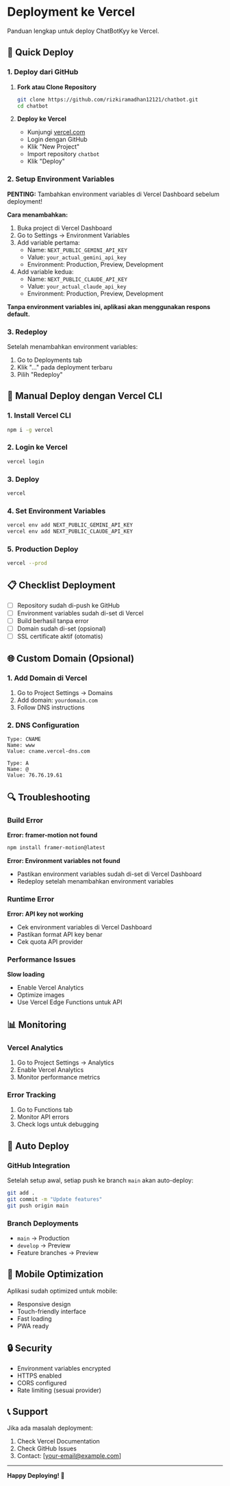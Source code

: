 # Deployment ke Vercel

Panduan lengkap untuk deploy ChatBotKyy ke Vercel.

## 🚀 Quick Deploy

### 1. Deploy dari GitHub

1. **Fork atau Clone Repository**
   ```bash
   git clone https://github.com/rizkiramadhan12121/chatbot.git
   cd chatbot
   ```

2. **Deploy ke Vercel**
   - Kunjungi [vercel.com](https://vercel.com)
   - Login dengan GitHub
   - Klik "New Project"
   - Import repository `chatbot`
   - Klik "Deploy"

### 2. Setup Environment Variables

**PENTING:** Tambahkan environment variables di Vercel Dashboard sebelum deployment!

**Cara menambahkan:**
1. Buka project di Vercel Dashboard
2. Go to Settings → Environment Variables
3. Add variable pertama:
   - Name: `NEXT_PUBLIC_GEMINI_API_KEY`
   - Value: `your_actual_gemini_api_key`
   - Environment: Production, Preview, Development
4. Add variable kedua:
   - Name: `NEXT_PUBLIC_CLAUDE_API_KEY`
   - Value: `your_actual_claude_api_key`
   - Environment: Production, Preview, Development

**Tanpa environment variables ini, aplikasi akan menggunakan respons default.**

### 3. Redeploy

Setelah menambahkan environment variables:
1. Go to Deployments tab
2. Klik "..." pada deployment terbaru
3. Pilih "Redeploy"

## 🔧 Manual Deploy dengan Vercel CLI

### 1. Install Vercel CLI

```bash
npm i -g vercel
```

### 2. Login ke Vercel

```bash
vercel login
```

### 3. Deploy

```bash
vercel
```

### 4. Set Environment Variables

```bash
vercel env add NEXT_PUBLIC_GEMINI_API_KEY
vercel env add NEXT_PUBLIC_CLAUDE_API_KEY
```

### 5. Production Deploy

```bash
vercel --prod
```

## 📋 Checklist Deployment

- [ ] Repository sudah di-push ke GitHub
- [ ] Environment variables sudah di-set di Vercel
- [ ] Build berhasil tanpa error
- [ ] Domain sudah di-set (opsional)
- [ ] SSL certificate aktif (otomatis)

## 🌐 Custom Domain (Opsional)

### 1. Add Domain di Vercel

1. Go to Project Settings → Domains
2. Add domain: `yourdomain.com`
3. Follow DNS instructions

### 2. DNS Configuration

```
Type: CNAME
Name: www
Value: cname.vercel-dns.com

Type: A
Name: @
Value: 76.76.19.61
```

## 🔍 Troubleshooting

### Build Error

**Error: framer-motion not found**
```bash
npm install framer-motion@latest
```

**Error: Environment variables not found**
- Pastikan environment variables sudah di-set di Vercel Dashboard
- Redeploy setelah menambahkan environment variables

### Runtime Error

**Error: API key not working**
- Cek environment variables di Vercel Dashboard
- Pastikan format API key benar
- Cek quota API provider

### Performance Issues

**Slow loading**
- Enable Vercel Analytics
- Optimize images
- Use Vercel Edge Functions untuk API

## 📊 Monitoring

### Vercel Analytics

1. Go to Project Settings → Analytics
2. Enable Vercel Analytics
3. Monitor performance metrics

### Error Tracking

1. Go to Functions tab
2. Monitor API errors
3. Check logs untuk debugging

## 🔄 Auto Deploy

### GitHub Integration

Setelah setup awal, setiap push ke branch `main` akan auto-deploy:

```bash
git add .
git commit -m "Update features"
git push origin main
```

### Branch Deployments

- `main` → Production
- `develop` → Preview
- Feature branches → Preview

## 📱 Mobile Optimization

Aplikasi sudah optimized untuk mobile:
- Responsive design
- Touch-friendly interface
- Fast loading
- PWA ready

## 🔒 Security

- Environment variables encrypted
- HTTPS enabled
- CORS configured
- Rate limiting (sesuai provider)

## 📞 Support

Jika ada masalah deployment:
1. Check Vercel Documentation
2. Check GitHub Issues
3. Contact: [your-email@example.com]

---

**Happy Deploying! 🚀**
